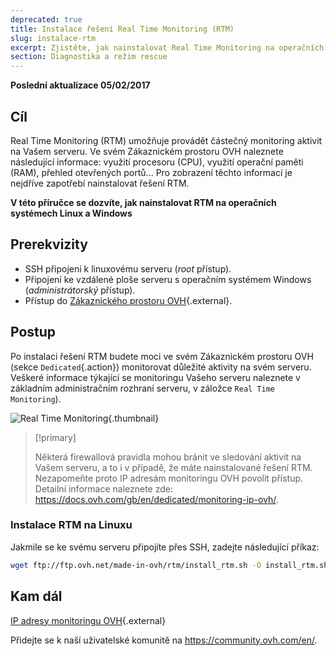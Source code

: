 ```yaml
---
deprecated: true
title: Instalace řešení Real Time Monitoring (RTM)
slug: instalace-rtm
excerpt: Zjistěte, jak nainstalovat Real Time Monitoring na operačních systémech Linux a Windows
section: Diagnostika a režim rescue
---
```


**Poslední aktualizace 05/02/2017**

## Cíl

Real Time Monitoring (RTM) umožňuje provádět částečný monitoring aktivit na Vašem serveru. Ve svém Zákaznickém prostoru OVH naleznete následující informace: využití procesoru (CPU), využití operační paměti (RAM), přehled otevřených portů... Pro zobrazení těchto informací je nejdříve zapotřebí nainstalovat řešení RTM.

**V této příručce se dozvíte, jak nainstalovat RTM na operačních systémech Linux a Windows**

## Prerekvizity

- SSH připojení k linuxovému serveru (*root* přístup).
- Připojení ke vzdálené ploše serveru s operačním systémem Windows (*administrátorský* přístup).
- Přístup do [Zákaznického prostoru OVH](https://www.ovh.com/auth/?action=gotomanager){.external}.

## Postup

Po instalaci řešení RTM budete moci ve svém Zákaznickém prostoru OVH (sekce `Dedicated`{.action}) monitorovat důležité aktivity na svém serveru. Veškeré informace týkající se monitoringu Vašeho serveru naleznete v základním administračním rozhraní serveru, v záložce `Real Time Monitoring`).

![Real Time Monitoring](images/rtm.png){.thumbnail}

> [!primary]
>
> Některá firewallová pravidla mohou bránit ve sledování aktivit na Vašem serveru, a to i v případě, že máte nainstalované řešení RTM. Nezapomeňte proto IP adresám monitoringu OVH povolit přístup. Detailní informace naleznete zde: <https://docs.ovh.com/gb/en/dedicated/monitoring-ip-ovh/>.
> 

### Instalace RTM na Linuxu

Jakmile se ke svému serveru připojíte přes SSH, zadejte následující příkaz:

```sh
wget ftp://ftp.ovh.net/made-in-ovh/rtm/install_rtm.sh -O install_rtm.sh ; /bin/bash install_rtm.sh
```



## Kam dál

[IP adresy monitoringu OVH](https://docs.ovh.com/gb/en/dedicated/monitoring-ip-ovh/){.external}

Přidejte se k naší uživatelské komunitě na <https://community.ovh.com/en/>.